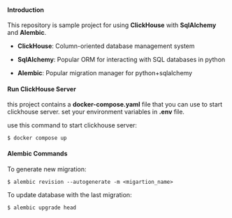 #### Introduction
This repository is sample project for using **ClickHouse** with **SqlAlchemy** and **Alembic**.

- **ClickHouse**: Column-oriented database management system

- **SqlAlchemy**: Popular ORM for interacting with SQL databases in python

- **Alembic**: Popular migration manager for python+sqlalchemy


#### Run ClickHouse Server

this project contains a **docker-compose.yaml** file that you can use to start clickhouse server. set your environment variables in **.env** file.

use this command to start clickhouse server:
```
$ docker compose up
```

#### Alembic Commands

To generate new migration:
```
$ alembic revision --autogenerate -m <migartion_name>
```
To update database with the last migration:
```
$ alembic upgrade head
```
